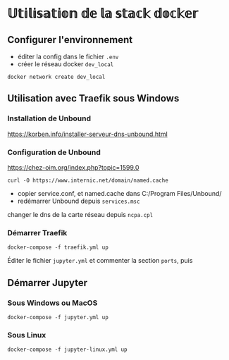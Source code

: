 # 𝕌𝕥𝕚𝕝𝕚𝕤𝕒𝕥𝕚𝕠𝕟 𝕕𝕖 𝕝𝕒 𝕤𝕥𝕒𝕔𝕜 𝕕𝕠𝕔𝕜𝕖𝕣 #

## Configurer l'environnement ##

- éditer la config dans le fichier `.env`
- créer le réseau docker `dev_local`

```
docker network create dev_local
```


## Utilisation avec Traefik sous Windows ##

### Installation de Unbound
https://korben.info/installer-serveur-dns-unbound.html

### Configuration de Unbound
https://chez-oim.org/index.php?topic=1599.0

```
curl -O https://www.internic.net/domain/named.cache
```

- copier service.conf, et named.cache dans C:/Program Files/Unbound/
- redémarrer Unbound depuis `services.msc`

changer le dns de la carte réseau depuis `ncpa.cpl`

### Démarrer Traefik ###

```
docker-compose -f traefik.yml up
```
Éditer le fichier `jupyter.yml` et commenter la section `ports`, puis


## Démarrer Jupyter ##

### Sous Windows ou MacOS ###

```
docker-compose -f jupyter.yml up
```

### Sous Linux ###

```
docker-compose -f jupyter-linux.yml up
```